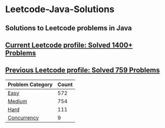# Leetcode-Java-Solutions 

## Solutions to Leetcode problems in Java

## [Current Leetcode profile: Solved 1400+ Problems](https://leetcode.com/varunsjsu/)
## [Previous Leetcode profile: Solved 759 Problems](https://leetcode.com/varunu28/)

Problem Category | Count
--- | --- 
[Easy](https://github.com/varunu28/LeetCode-Java-Solutions/blob/master/Easy/README.md) | 572
[Medium](https://github.com/varunu28/LeetCode-Java-Solutions/blob/master/Medium/README.md) | 754
[Hard](https://github.com/varunu28/LeetCode-Java-Solutions/blob/master/Hard/README.md) | 111
[Concurrency](https://github.com/varunu28/LeetCode-Java-Solutions/blob/master/Concurrency/README.md) | 9
